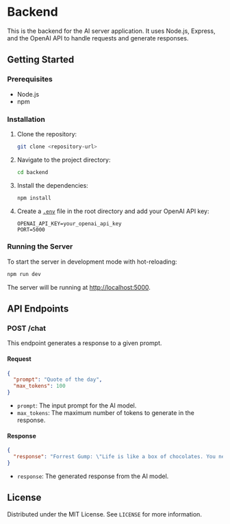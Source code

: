 # Backend

This is the backend for the AI server application. It uses Node.js, Express, and the OpenAI API to handle requests and generate responses.

## Getting Started

### Prerequisites

- Node.js
- npm

### Installation

1. Clone the repository:

    ```sh
    git clone <repository-url>
    ```

2. Navigate to the project directory:

    ```sh
    cd backend
    ```

3. Install the dependencies:

    ```sh
    npm install
    ```

4. Create a [`.env`](command:_github.copilot.openSymbolFromReferences?%5B%22.env%22%2C%5B%7B%22uri%22%3A%7B%22%24mid%22%3A1%2C%22fsPath%22%3A%22c%3A%5C%5CUsers%5C%5Cmanth%5C%5Cchatgpt-clone-app%5C%5Cbackend%5C%5C.gitignore%22%2C%22_sep%22%3A1%2C%22external%22%3A%22file%3A%2F%2F%2Fc%253A%2FUsers%2Fmanth%2Fchatgpt-clone-app%2Fbackend%2F.gitignore%22%2C%22path%22%3A%22%2Fc%3A%2FUsers%2Fmanth%2Fchatgpt-clone-app%2Fbackend%2F.gitignore%22%2C%22scheme%22%3A%22file%22%7D%2C%22pos%22%3A%7B%22line%22%3A1%2C%22character%22%3A0%7D%7D%5D%5D "Go to definition") file in the root directory and add your OpenAI API key:

    ```env
    OPENAI_API_KEY=your_openai_api_key
    PORT=5000
    ```

### Running the Server

To start the server in development mode with hot-reloading:

```sh
npm run dev
```

The server will be running at [http://localhost:5000](http://localhost:5000).

## API Endpoints

### POST /chat

This endpoint generates a response to a given prompt.

#### Request

```json
{
  "prompt": "Quote of the day",
  "max_tokens": 100
}
```

- `prompt`: The input prompt for the AI model.
- `max_tokens`: The maximum number of tokens to generate in the response.

#### Response

```json
{
  "response": "Forrest Gump: \"Life is like a box of chocolates. You never know what you're gonna get.\""
}
```

- `response`: The generated response from the AI model.

## License

Distributed under the MIT License. See `LICENSE` for more information.
